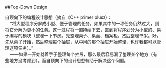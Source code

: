 ##Top-Down Design

自顶向下的编程设计思想（摘自《C++ primer plus》）：  
&nbsp; &nbsp; “将大型程序分解成小型、便于管理的任务。如果其中的一项任务仍然过大，则将它分解为更小的任务。这一过程将一直持续下去，直到将程序划分为小型的、易于编写的模块（整理一下书房。先整理桌子、桌面、档案柜，然后整理书架。好，先从桌子开始，然后整理每个抽屉，从中间的那个抽屉开始整理，也许我都可以管理这项任务）。”  
&nbsp; &nbsp;   ——如果一开始就着手于整理每个抽屉，那么最后容易漏了整理某个地方（有些地方没考虑到）。而自顶向下的设计思想有助于解决这个问题。  
